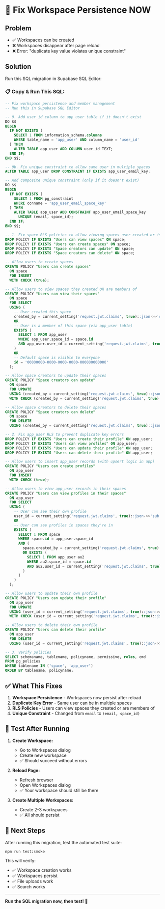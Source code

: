 # 🚨 Fix Workspace Persistence NOW

## Problem
- ✅ Workspaces can be created
- ❌ Workspaces disappear after page reload
- ❌ Error: "duplicate key value violates unique constraint"

## Solution
Run this SQL migration in Supabase SQL Editor:

### 📋 Copy & Run This SQL:

```sql
-- Fix workspace persistence and member management
-- Run this in Supabase SQL Editor

-- 0. Add user_id column to app_user table if it doesn't exist
DO $$ 
BEGIN
  IF NOT EXISTS (
    SELECT 1 FROM information_schema.columns 
    WHERE table_name = 'app_user' AND column_name = 'user_id'
  ) THEN
    ALTER TABLE app_user ADD COLUMN user_id TEXT;
  END IF;
END $$;

-- 0b. Fix unique constraint to allow same user in multiple spaces
ALTER TABLE app_user DROP CONSTRAINT IF EXISTS app_user_email_key;

-- Add composite unique constraint (only if it doesn't exist)
DO $$ 
BEGIN
  IF NOT EXISTS (
    SELECT 1 FROM pg_constraint 
    WHERE conname = 'app_user_email_space_key'
  ) THEN
    ALTER TABLE app_user ADD CONSTRAINT app_user_email_space_key 
      UNIQUE (email, space_id);
  END IF;
END $$;

-- 1. Fix space RLS policies to allow viewing spaces user created or is member of
DROP POLICY IF EXISTS "Users can view spaces" ON space;
DROP POLICY IF EXISTS "Users can create spaces" ON space;
DROP POLICY IF EXISTS "Space creators can update" ON space;
DROP POLICY IF EXISTS "Space creators can delete" ON space;

-- Allow users to create spaces
CREATE POLICY "Users can create spaces"
  ON space
  FOR INSERT
  WITH CHECK (true);

-- Allow users to view spaces they created OR are members of
CREATE POLICY "Users can view their spaces"
  ON space
  FOR SELECT
  USING (
    -- User created this space
    created_by = current_setting('request.jwt.claims', true)::json->>'sub'
    OR
    -- User is a member of this space (via app_user table)
    EXISTS (
      SELECT 1 FROM app_user
      WHERE app_user.space_id = space.id
      AND app_user.user_id = current_setting('request.jwt.claims', true)::json->>'sub'
    )
    OR
    -- Default space is visible to everyone
    id = '00000000-0000-0000-0000-000000000000'
  );

-- Allow space creators to update their spaces
CREATE POLICY "Space creators can update"
  ON space
  FOR UPDATE
  USING (created_by = current_setting('request.jwt.claims', true)::json->>'sub')
  WITH CHECK (created_by = current_setting('request.jwt.claims', true)::json->>'sub');

-- Allow space creators to delete their spaces
CREATE POLICY "Space creators can delete"
  ON space
  FOR DELETE
  USING (created_by = current_setting('request.jwt.claims', true)::json->>'sub');

-- 2. Fix app_user RLS to prevent duplicate key errors
DROP POLICY IF EXISTS "Users can create their profile" ON app_user;
DROP POLICY IF EXISTS "Users can view profiles" ON app_user;
DROP POLICY IF EXISTS "Users can update their profile" ON app_user;
DROP POLICY IF EXISTS "Users can delete their profile" ON app_user;

-- Allow users to insert app_user records (with upsert logic in app)
CREATE POLICY "Users can create profiles"
  ON app_user
  FOR INSERT
  WITH CHECK (true);

-- Allow users to view app_user records in their spaces
CREATE POLICY "Users can view profiles in their spaces"
  ON app_user
  FOR SELECT
  USING (
    -- User can see their own profile
    user_id = current_setting('request.jwt.claims', true)::json->>'sub'
    OR
    -- User can see profiles in spaces they're in
    EXISTS (
      SELECT 1 FROM space
      WHERE space.id = app_user.space_id
      AND (
        space.created_by = current_setting('request.jwt.claims', true)::json->>'sub'
        OR EXISTS (
          SELECT 1 FROM app_user au2
          WHERE au2.space_id = space.id
          AND au2.user_id = current_setting('request.jwt.claims', true)::json->>'sub'
        )
      )
    )
  );

-- Allow users to update their own profile
CREATE POLICY "Users can update their profile"
  ON app_user
  FOR UPDATE
  USING (user_id = current_setting('request.jwt.claims', true)::json->>'sub')
  WITH CHECK (user_id = current_setting('request.jwt.claims', true)::json->>'sub');

-- Allow users to delete their own profile
CREATE POLICY "Users can delete their profile"
  ON app_user
  FOR DELETE
  USING (user_id = current_setting('request.jwt.claims', true)::json->>'sub');

-- 3. Verify policies
SELECT schemaname, tablename, policyname, permissive, roles, cmd
FROM pg_policies
WHERE tablename IN ('space', 'app_user')
ORDER BY tablename, policyname;
```

## ✅ What This Fixes

1. **Workspace Persistence** - Workspaces now persist after reload
2. **Duplicate Key Error** - Same user can be in multiple spaces
3. **RLS Policies** - Users can view spaces they created or are members of
4. **Unique Constraint** - Changed from `email` to `(email, space_id)`

## 🧪 Test After Running

1. **Create Workspace:**
   - Go to Workspaces dialog
   - Create new workspace
   - ✅ Should succeed without errors

2. **Reload Page:**
   - Refresh browser
   - Open Workspaces dialog
   - ✅ Your workspace should still be there

3. **Create Multiple Workspaces:**
   - Create 2-3 workspaces
   - ✅ All should persist

## 🚀 Next Steps

After running this migration, test the automated test suite:

```bash
npm run test:smoke
```

This will verify:
- ✅ Workspace creation works
- ✅ Workspaces persist
- ✅ File uploads work
- ✅ Search works

---

**Run the SQL migration now, then test!** 🎯
